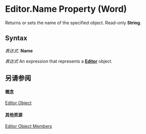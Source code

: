 
# Editor.Name Property (Word)

Returns or sets the name of the specified object. Read-only  **String**.


## Syntax

 _表达式_. **Name**

 _表达式_ An expression that represents a **[Editor](af0c80f5-8c8a-be0e-4475-d3b3b3bacd0d.md)** object.


## 另请参阅


#### 概念


[Editor Object](af0c80f5-8c8a-be0e-4475-d3b3b3bacd0d.md)
#### 其他资源


[Editor Object Members](http://msdn.microsoft.com/library/d7c78e7a-b04d-a6d4-4115-f4502d819b0b%28Office.15%29.aspx)